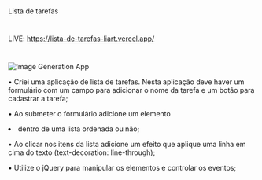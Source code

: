 #

Lista de tarefas
#
LIVE: https://lista-de-tarefas-liart.vercel.app/
#

![Image Generation App](https://github.com/Amadeo-Frontend/images_sites/blob/main/img/TO-DO-LIST.png)

• Criei uma aplicação de lista de tarefas. Nesta aplicação deve
haver um formulário com um campo para adicionar o nome da
tarefa e um botão para cadastrar a tarefa;

• Ao submeter o formulário adicione um elemento <li> dentro de
uma lista ordenada ou não;

• Ao clicar nos itens da lista adicione um efeito que aplique uma
linha em cima do texto (text-decoration: line-through);

• Utilize o jQuery para manipular os elementos e controlar os
eventos;

##
